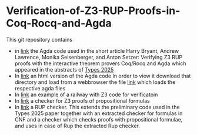 # Verification-of-Z3-RUP-Proofs-in-Coq-Rocq-and-Agda
This git repository contains
- in
  [link](agdaCode/vers1Types2025Workshop/)
  the Agda code used in the short article Harry Bryant, Andrew Lawrence, Monika Seisenberger, and Anton Setzer: Verifying Z3 RUP proofs with the interactive theorem provers Coq/Rocq and Agda which appeared in the abstracts of [Types 2025](https://msp.cis.strath.ac.uk/types2025/)
- In
  [link](agdaCode/vers1Types2025Workshop/html/)
  an html version of the Agda code
  In order to view it download that directory and load from a webbrowser the file
  [link](agdaCode/vers1Types2025Workshop/html/loadAll.html)
  which loads the respective agda files
- In
  [link](RailwayCaseStudy/)
  an example of a railway with Z3 code for verificatoin
- In
  [link](agdaCode/vers2/)
  a checker for Z3 proofs of propositional formulas
- In
  [link](Rocq/) a RUP checker. This extends the preliminary code used in the Types 2025 paper together with an extracted checker for formulas in CNF and a checker which checks proofs with propositional formulae, and uses in case of Rup the extracted Rup checker.
